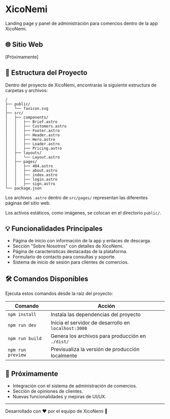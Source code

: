 # XicoNemi

Landing page y panel de administración para comercios dentro de la app XicoNemi.

## 🌐 Sitio Web

[Próximamente]

## 🚀 Estructura del Proyecto

Dentro del proyecto de XicoNemi, encontrarás la siguiente estructura de carpetas y archivos:

```
/
├── public/
│   └── favicon.svg
├── src/
│   ├── components/
│   │   ├── Brief.astro
│   │   ├── Customers.astro
│   │   ├── Footer.astro
│   │   ├── Header.astro
│   │   ├── Hero.astro
│   │   ├── Loader.astro
│   │   ├── Pricing.astro
│   ├── layouts/
│   │   └── Layout.astro
│   ├── pages/
│   │   ├── 404.astro
│   │   ├── about.astro
│   │   ├── index.astro
│   │   ├── login.astro
│   │   ├── sign.astro
└── package.json
```

Los archivos `.astro` dentro de `src/pages/` representan las diferentes páginas del sitio web.

Los activos estáticos, como imágenes, se colocan en el directorio `public/`.

## 💡 Funcionalidades Principales

- Página de inicio con información de la app y enlaces de descarga.
- Sección "Sobre Nosotros" con detalles de XicoNemi.
- Página de características destacadas de la plataforma.
- Formulario de contacto para consultas y soporte.
- Sistema de inicio de sesión para clientes de comercios.

## 🛠 Comandos Disponibles

Ejecuta estos comandos desde la raíz del proyecto:

| Comando              | Acción                                         |
|----------------------|-----------------------------------------------|
| `npm install`       | Instala las dependencias del proyecto        |
| `npm run dev`       | Inicia el servidor de desarrollo en `localhost:3000` |
| `npm run build`     | Genera los archivos para producción en `./dist/` |
| `npm run preview`   | Previsualiza la versión de producción localmente |

## 📌 Próximamente

- Integración con el sistema de administración de comercios.
- Sección de opiniones de clientes.
- Nuevas funcionalidades y mejoras de UI/UX.

---

Desarrollado con ❤️ por el equipo de XicoNemi 🚀
